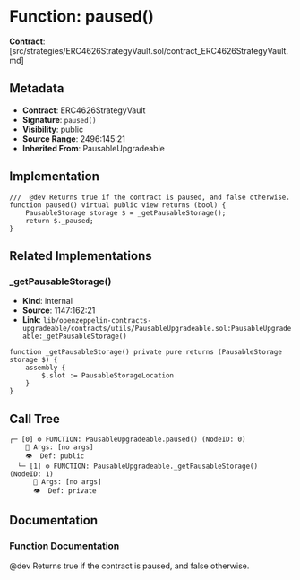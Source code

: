# Function: paused()

**Contract**: [src/strategies/ERC4626StrategyVault.sol/contract_ERC4626StrategyVault.md]

## Metadata

- **Contract**: ERC4626StrategyVault
- **Signature**: `paused()`
- **Visibility**: public
- **Source Range**: 2496:145:21
- **Inherited From**: PausableUpgradeable

## Implementation

```solidity
///  @dev Returns true if the contract is paused, and false otherwise.
function paused() virtual public view returns (bool) {
    PausableStorage storage $ = _getPausableStorage();
    return $._paused;
}
```

## Related Implementations

### _getPausableStorage()

- **Kind**: internal
- **Source**: 1147:162:21
- **Link**: `lib/openzeppelin-contracts-upgradeable/contracts/utils/PausableUpgradeable.sol:PausableUpgradeable:_getPausableStorage()`

```solidity
function _getPausableStorage() private pure returns (PausableStorage storage $) {
    assembly {
        $.slot := PausableStorageLocation
    }
}
```

## Call Tree

```
┌─ [0] ⚙️ FUNCTION: PausableUpgradeable.paused() (NodeID: 0)
    💬 Args: [no args]
    👁️  Def: public
  └─ [1] ⚙️ FUNCTION: PausableUpgradeable._getPausableStorage() (NodeID: 1)
      💬 Args: [no args]
      👁️  Def: private
```

## Documentation

### Function Documentation

 @dev Returns true if the contract is paused, and false otherwise.
